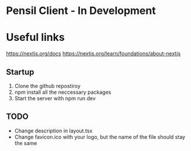 # Pensil Client - In Development

# Useful links
https://nextjs.org/docs
https://nextjs.org/learn/foundations/about-nextjs
## Startup 
1. Clone the github repostiroy
2. npm install all the neccessary packages
3. Start the server with npm run dev

## TODO
- Change description in layout.tsx 
- Change favicon.ico with your logo, but the name of the file should stay the same